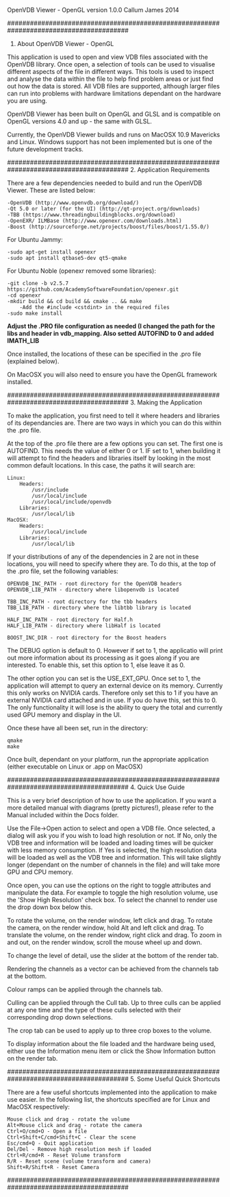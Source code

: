 OpenVDB Viewer - OpenGL
version 1.0.0 
Callum James 2014

########################################################################################
1. About OpenVDB Viewer - OpenGL

This application is used to open and view VDB files associated with the OpenVDB
library. Once open, a selection of tools can be used to visualise different
aspects of the file in different ways. This tools is used to inspect and analyse the
data within the file to help find problem areas or just find out how the data is stored.
All VDB files are supported, although larger files can run into problems with hardware
limitations dependant on the hardware you are using.

OpenVDB Viewer has been built on OpenGL and GLSL and is compatible on OpenGL versions 
4.0 and up - the same with GLSL.

Currently, the OpenVDB Viewer builds and runs on MacOSX 10.9 Mavericks and Linux.
Windows support has not been implemented but is one of the future development tracks.

########################################################################################
2. Application Requirements

There are a few dependencies needed to build and run the OpenVDB Viewer. These are 
listed below:

	-OpenVDB (http://www.openvdb.org/download/)
	-Qt 5.0 or later (for the UI) (http://qt-project.org/downloads)
	-TBB (https://www.threadingbuildingblocks.org/download)
	-OpenEXR/ ILMBase (http://www.openexr.com/downloads.html)
	-Boost (http://sourceforge.net/projects/boost/files/boost/1.55.0/)

For Ubuntu Jammy:

	-sudo apt-get install openexr
	-sudo apt install qtbase5-dev qt5-qmake


 For Ubuntu Noble (openexr removed some libraries):
 
	-git clone -b v2.5.7 https://github.com/AcademySoftwareFoundation/openexr.git
	-cd openexr
 	-mkdir build && cd build && cmake .. && make
        -Add the #include <cstdint> in the required files 
	-sudo make install

**Adjust the .PRO file configuration as needed (I changed the path for the libs and
header in vdb_mapping. Also setted AUTOFIND to 0 and added IMATH_LIB**

Once installed, the locations of these can be specified in the .pro file (explained
below).

On MacOSX you will also need to ensure you have the OpenGL framework installed.

########################################################################################
3. Making the Application

To make the application, you first need to tell it where headers and libraries of its
dependancies are. There are two ways in which you can do this within the .pro file.

At the top of the .pro file there are a few options you can set. The first one is
AUTOFIND. This needs the value of either 0 or 1. IF set to 1, when building it will
attempt to find the headers and libraries itself by looking in the most common default
locations. In this case, the paths it will search are:

	Linux:
		Headers:
			/usr/include
			/usr/local/include
			/usr/local/include/openvdb
		Libraries:
			/usr/local/lib
	MacOSX:
		Headers:
			/usr/local/include
		Libraries:
			/usr/local/lib

If your distributions of any of the dependencies in 2 are not in these locations, you
will need to specify where they are. To do this, at the top of the .pro file, set the
following variables:

	OPENVDB_INC_PATH - root directory for the OpenVDB headers
	OPENVDB_LIB_PATH - directory where libopenvdb is located

	TBB_INC_PATH - root directory for the tbb headers
	TBB_LIB_PATH - directory where the libtbb library is located

	HALF_INC_PATH - root directory for Half.h
	HALF_LIB_PATH - directory where libHalf is located

	BOOST_INC_DIR - root directory for the Boost headers

The DEBUG option is default to 0. However if set to 1, the applicatio  will print out
more information about its processing as it goes along if you are interested. To
enable this, set this option to 1, else leave it as 0.

The other option you can set is the USE_EXT_GPU. Once set to 1, the application will
attempt to query an external device on its memory. Currently this only works on NVIDIA
cards. Therefore only set this to 1 if you have an external NVIDIA card attached and 
in use. If you do have this, set this to 0. The only functionality it will lose is the
ability to query the total and currently used GPU memory and display in the UI.

Once these have all been set, run in the directory:

	qmake
	make

Once built, dependant on your platform, run the appropriate application (either
executable on Linux or .app on MacOSX)

########################################################################################
4. Quick Use Guide

This is a very brief description of how to use the application. If you want a more
detailed manual with diagrams (pretty pictures!), please refer to the Manual included
within the Docs folder.

Use the File->Open action to select and open a VDB file. Once selected, a dialog will
ask you if you wish to load high resolution or not. If No, only the VDB tree and
information will be loaded and loading times will be quicker with less memory
consumption. If Yes is selected, the high resolution data will be loaded as well as
the VDB tree and information. This will take slightly longer (dependant on the number of
channels in the file) and will take more GPU and CPU memory.

Once open, you can use the options on the right to toggle attributes and manipulate
the data. For example to toggle the high resolution volume, use the 'Show High Resolution'
check box. To select the channel to render use the drop down box below this.

To rotate the volume, on the render window, left click and drag. To rotate the camera,
on the render window, hold Alt and left click and drag. To translate the volume,
on the render window, right click and drag. To zoom in and out, on the render window,
scroll the mouse wheel up and down.

To change the level of detail, use the slider at the bottom of the render tab.

Rendering the channels as a vector can be achieved from the channels tab at the bottom.

Colour ramps can be applied through the channels tab.

Culling can be applied through the Cull tab. Up to three culls can be applied at any
one time and the type of these culls selected with their corresponding drop down
selections.

The crop tab can be used to apply up to three crop boxes to the volume.

To display information about the file loaded and the hardware being used, either use
the Information menu item or click the Show Information button on the render tab.

########################################################################################
5. Some Useful Quick Shortcuts

There are a few useful shortcuts implemented into the application to make use easier.
In the following list, the shortcuts specified are for Linux and MacOSX respectively:

	Mouse click and drag - rotate the volume
	Alt+Mouse click and drag - rotate the camera
	Ctrl+O/cmd+O - Open a file
	Ctrl+Shift+C/cmd+Shift+C - Clear the scene
	Esc/cmd+Q - Quit application
	Del/Del - Remove high resolution mesh if loaded
	Ctrl+R/cmd+R - Reset Volume transform
	R/R - Reset scene (volume transform and camera)
	Shift+R/Shift+R - Reset Camera
		
########################################################################################
